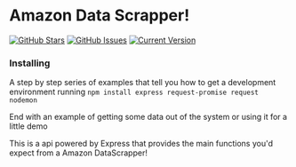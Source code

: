 Amazon Data Scrapper!
============
[![GitHub Stars](https://img.shields.io/github/stars/IgorAntun/node-chat.svg)](https://github.com/NikolasRoufas/AmazonDataScrapper/stargazers) [![GitHub Issues](https://img.shields.io/github/issues/NikolasRoufas/AmazonDataScrapper/AmazonDataScrapper.svg)](https://github.com/NikolasRoufas/AmazonDataScrapper/issues) [![Current Version](https://img.shields.io/badge/version-1.0.0-green.svg)](https://github.comNikolasRoufas/AmazonDataScrappert) 

### Installing

A step by step series of examples that tell you how to get a development
environment running
`npm install express request-promise request nodemon`

End with an example of getting some data out of the system or using it
for a little demo

This is a api powered by Express that provides the main functions you'd expect from a Amazon DataScrapper!


